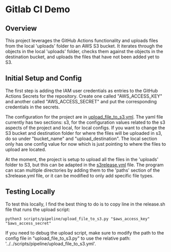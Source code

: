 # Gitlab CI Demo

## Overview
This project leverages the GitHub Actions functionality and uploads files from the local 'uploads' folder to an AWS S3 bucket. It iterates through the objects in the local 'uploads' folder, checks them against the objects in the destination bucket, and uploads the files that have not been added yet to S3. 

## Initial Setup and Config 
The first step is adding the IAM user credentials as entries to the GitHub Actions Secrets for the repository. Create one called "AWS_ACCESS_KEY" and another called "AWS_ACCESS_SECRET" and put the corresponding credentials in the secrets.

The configuration for the project are in [upload_file_to_s3.yml](scripts/pipeline/upload_file_to_s3.yml). The yaml file currently has two sections: s3, for the configuration values related to the s3 aspects of the project and local, for local configs. If you want to change the S3 bucket and destination folder for where the files will be uploaded in s3, do so under "bucket_name" and "upload_destination". The local section only has one config value for now which is just pointing to where the files to upload are located.

At the moment, the project is setup to upload all the files in the 'uploads' folder to S3, but this can be adapted in the [s3release.yml](.github/workflows/s3release.yml) file. The program can scan multiple directories by adding them to the 'paths' section of the s3release.yml file, or it can be modified to only add specific file types.

## Testing Locally
To test this locally, I find the best thing to do is to copy line in the release.sh file that runs the upload script:
```
python3 scripts/pipeline/upload_file_to_s3.py "$aws_access_key" "$aws_access_secret"
```
If you need to debug the upload script, make sure to modify the path to the config file in "upload_file_to_s3.py" to use the relative path: '../../scripts/pipeline/upload_file_to_s3.yml'.
